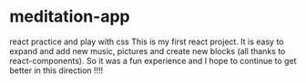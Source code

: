 # meditation-app
react practice and play with css
This is my first react project. It is easy to expand and add new music, pictures and create new blocks (all thanks to react-components). So it was a fun experience and I hope to continue to get better in this direction !!!!
